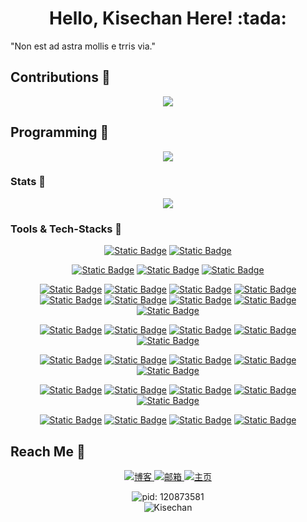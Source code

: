 <h1 align="center"> Hello, Kisechan Here! :tada:</h1>

<div aligh="center"><p>"Non est ad astra mollis e trris via."</p></div>

## Contributions :floppy_disk:

<div align="center">
  <img src="https://github-readme-activity-graph.vercel.app/graph?username=Kisechan&theme=minimal">
</div>

## Programming :speech_balloon:

<div align="center">
  <img src="https://github-readme-stats.vercel.app/api/top-langs/?username=kisechan&hide=javascript,html,css">
</div>

### Stats :flags:

<div align="center">
  <img src="https://github-readme-stats.vercel.app/api?username=Kisechan&hide=contribs&count_private=true&show_icons=true&theme=catppuccin_latte">
</div>

### Tools & Tech-Stacks :movie_camera:

<div align="center">

<!-- OS -->

[![Static Badge](https://img.shields.io/badge/Ubuntu-%23E95420?style=flat-square&logo=ubuntu&logoColor=white)](https://ubuntu.com/)
[![Static Badge](https://img.shields.io/badge/Windows-%230854C1?style=flat-square&logoColor=white)](https://www.microsoft.com/zh-cn/windows/)

<!-- LaTeX, Typst and Markdown -->

[![Static Badge](https://img.shields.io/badge/LaTeX-%23008080?style=flat-square&logo=latex&logoColor=white)](https://www.latex-project.org/)
[![Static Badge](https://img.shields.io/badge/Typst-%23239DAD?style=flat-square&logo=typst&logoColor=white)](https://typst.app/)
[![Static Badge](https://img.shields.io/badge/Markdown-%23000000?style=flat-square&logo=markdown&logoColor=white)](https://en.wikipedia.org/wiki/Markdown)

<!-- Programming Languages -->

[![Static Badge](https://img.shields.io/badge/C-%23A8B9CC?style=flat-square&logo=c&logoColor=white)](https://www.c-language.org/)
[![Static Badge](https://img.shields.io/badge/C%2B%2B-%2300599C?style=flat-square&logo=cplusplus&logoColor=white)](https://cplusplus.com/)
[![Static Badge](https://img.shields.io/badge/Python-%233776AB?style=flat-square&logo=python&logoColor=white)](https://www.python.org/)
[![Static Badge](https://img.shields.io/badge/Go-%2300ADD8?style=flat-square&logo=go&logoColor=white)](https://go.dev/)
[![Static Badge](https://img.shields.io/badge/Java-%23f89820?style=flat-square&logo=coffeescript&logoColor=white)](https://www.java.com/zh-CN/)
[![Static Badge](https://img.shields.io/badge/HTML5-%23E34F26?style=flat-square&logo=html5&logoColor=white)](https://www.w3.org/TR/2011/WD-html5-20110405/index.html)
[![Static Badge](https://img.shields.io/badge/CSS-%23663399?style=flat-square&logo=css&logoColor=white)](https://www.w3.org/Style/CSS/Overview.en.html)
[![Static Badge](https://img.shields.io/badge/JavaScript-%23F7DF1E?style=flat-square&logo=javascript&logoColor=white)](https://www.javascript.com/)
[![Static Badge](https://img.shields.io/badge/TypeScript-%233178C6?style=flat-square&logo=typescript&logoColor=white)](https://www.typescriptlang.org/)

<!-- Frames -->

[![Static Badge](https://img.shields.io/badge/Vue.js-%234FC08D?style=flat-square&logo=vuedotjs&logoColor=white)](https://vuejs.org/)
[![Static Badge](https://img.shields.io/badge/Vite-%23646CFF?style=flat-square&logo=vite&logoColor=white)](https://cn.vite.dev/)
[![Static Badge](https://img.shields.io/badge/Node.js-%235FA04E?style=flat-square&logo=nodedotjs&logoColor=white)](https://nodejs.org/zh-cn)
[![Static Badge](https://img.shields.io/badge/Electron-%2347848F?style=flat-square&logo=electron&logoColor=white)](https://www.electronjs.org/zh/)
[![Static Badge](https://img.shields.io/badge/Hexo-%230E83CD?style=flat-square&logo=hexo&logoColor=white)](https://hexo.io/zh-cn/)

[![Static Badge](https://img.shields.io/badge/PyTorch-%23EE4C2C?style=flat-square&logo=pytorch&logoColor=white)](https://pytorch.org/)
[![Static Badge](https://img.shields.io/badge/Anaconda-%2344A833?style=flat-square&logo=anaconda&logoColor=white)](https://www.anaconda.com/)
[![Static Badge](https://img.shields.io/badge/MySQL-%234479A1?style=flat-square&logo=mysql&logoColor=white)](https://www.mysql.com/)
[![Static Badge](https://img.shields.io/badge/SQLite-%23003B57?style=flat-square&logo=sqlite&logoColor=white)](https://sqlite.org/)
[![Static Badge](https://img.shields.io/badge/Redis-%23FF4438?style=flat-square&logo=redis&logoColor=white)](https://redis.io/)

<!-- IDEs and Tools -->

[![Static Badge](https://img.shields.io/badge/Git-%23F05032?style=flat-square&logo=git&logoColor=white)](https://git-scm.com/)
[![Static Badge](https://img.shields.io/badge/Bash-%234EAA25?style=flat-square&logo=gnubash&logoColor=white)](https://www.gnu.org/software/bash/)
[![Static Badge](https://img.shields.io/badge/Chrome-%234285F4?style=flat-square&logo=googlechrome&logoColor=white)](https://www.google.com/intl/zh-CN/chrome/)
[![Static Badge](https://img.shields.io/badge/Postman-%23FF6C37?style=flat-square&logo=postman&logoColor=white)](https://www.postman.com/)
[![Static Badge](https://img.shields.io/badge/Termius-%23000000?style=flat-square&logo=termius&logoColor=white)](https://termius.com/)


[![Static Badge](https://img.shields.io/badge/VSCode-%232F80ED?style=flat-square&logo=vscodium&logoColor=white)](https://code.visualstudio.com/)
[![Static Badge](https://img.shields.io/badge/CLion-%23000000?style=flat-square&logo=clion&logoColor=white)](https://www.jetbrains.com/clion/)
[![Static Badge](https://img.shields.io/badge/IntelliJ_IDEA-%23000000?style=flat-square&logo=intellijidea&logoColor=white)](https://www.jetbrains.com/idea/)
[![Static Badge](https://img.shields.io/badge/PyCharm-%23000000?style=flat-square&logo=pycharm&logoColor=white)](https://www.jetbrains.com/pycharm/)

</div>

## Reach Me :loudspeaker:

<p align="center">
  <a href="https://blog.kisechan.space/">
    <img src="https://img.shields.io/badge/Blog-%E5%8D%9A%E5%AE%A2-23FFA500?logo=rss&logoColor=%23FFA500" alt="博客"/>
  </a>
  <a href="mailto:admin@kisechan.space">
    <img src="https://img.shields.io/badge/Email-%E9%82%AE%E7%AE%B1-EA4335?logo=maildotru&logoColor=%23005FF9&labelColor=white" alt="邮箱"/>
  </a>
  <a href="https://www.kisechan.space/">
    <img src="https://img.shields.io/badge/Mainpage-%E4%B8%BB%E9%A1%B5-0A66C2?logo=codementor&logoColor=%23003648&labelColor=%235AC4EE" alt="主页"/>
  </a>
</p>

<div align="center">
  <img src="https://images.kisechan.space/github-head.png" style="max-width: 100%;" alt="pid: 120873581">
</div>

<div align="center">
  <img src="https://count.getloli.com/@Kisechan?name=Kisechan&theme=miku&padding=7&offset=0&align=top&scale=1&pixelated=1&darkmode=auto" alt="Kisechan" />
</div>